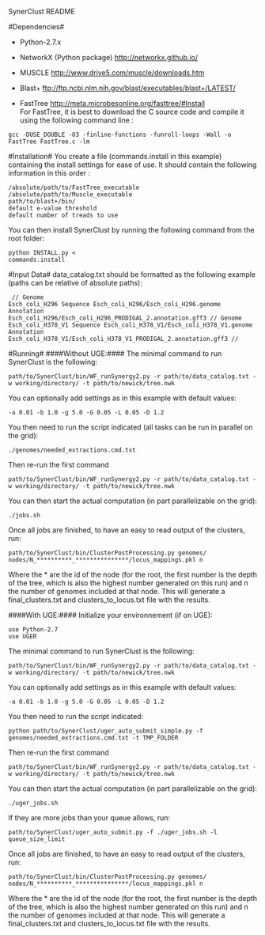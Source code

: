 SynerClust README


#Dependencies#
- Python-2.7.x
- NetworkX (Python package) http://networkx.github.io/
- MUSCLE http://www.drive5.com/muscle/downloads.htm
- Blast+ ftp://ftp.ncbi.nlm.nih.gov/blast/executables/blast+/LATEST/

- FastTree http://meta.microbesonline.org/fasttree/#Install  
	For FastTree, it is best to download the C source code and compile it using the following command line :  
<pre><code>gcc -DUSE_DOUBLE -O3 -finline-functions -funroll-loops -Wall -o FastTree FastTree.c -lm </pre></code>


#Installation#
You create a file (commands.install in this example) containing the install settings for ease of use. It should contain the following information in this order :  
<pre><code>/absolute/path/to/FastTree_executable
/absolute/path/to/Muscle_executable
path/to/blast+/bin/
default e-value threshold
default number of treads to use  </code></pre>
	

You can then install SynerClust by running the following command from the root folder:
<code><pre>python INSTALL.py < commands.install</code></pre>


#Input Data#
data_catalog.txt should be formatted as the following example (paths can be relative of absolute paths):
<code><pre>
//
Genome	Esch_coli_H296
Sequence	Esch_coli_H296/Esch_coli_H296.genome
Annotation	Esch_coli_H296/Esch_coli_H296_PRODIGAL_2.annotation.gff3
//
Genome	Esch_coli_H378_V1
Sequence	Esch_coli_H378_V1/Esch_coli_H378_V1.genome
Annotation	Esch_coli_H378_V1/Esch_coli_H378_V1_PRODIGAL_2.annotation.gff3
//
</code></pre>

	
#Running#
####Without UGE:####
The minimal command to run SynerClust is the following:
<pre><code>path/to/SynerClust/bin/WF_runSynergy2.py -r path/to/data_catalog.txt -w working/directory/ -t path/to/newick/tree.nwk</pre></code>

You can optionally add settings as in this example with default values:
<pre><code>-a 0.01 -b 1.0 -g 5.0 -G 0.05 -L 0.05 -D 1.2</pre></code>

You then need to run the script indicated (all tasks can be run in parallel on the grid):
<pre><code>./genomes/needed_extractions.cmd.txt</pre></code>

Then re-run the first command
<pre><code>path/to/SynerClust/bin/WF_runSynergy2.py -r path/to/data_catalog.txt -w working/directory/ -t path/to/newick/tree.nwk</pre></code>

You can then start the actual computation (in part parallelizable on the grid):
<pre><code>./jobs.sh</pre></code>

Once all jobs are finished, to have an easy to read output of the clusters, run:
<pre><code>path/to/SynerClust/bin/ClusterPostProcessing.py genomes/ nodes/N_**********_***************/locus_mappings.pkl n</pre></code>
Where the * are the id of the node (for the root, the first number is the depth of the tree, which is also the highest number generated on this run) and n the number of genomes included at that node.
This will generate a final_clusters.txt and clusters_to_locus.txt file with the results.


####With UGE:####
Initialize your environnement (if on UGE):
<pre><code>use Python-2.7
use UGER</pre></code>

The minimal command to run SynerClust is the following:
<pre><code>path/to/SynerClust/bin/WF_runSynergy2.py -r path/to/data_catalog.txt -w working/directory/ -t path/to/newick/tree.nwk</pre></code>

You can optionally add settings as in this example with default values:
<pre><code>-a 0.01 -b 1.0 -g 5.0 -G 0.05 -L 0.05 -D 1.2</pre></code>

You then need to run the script indicated:
<pre><code>python path/to/SynerClust/uger_auto_submit_simple.py -f genomes/needed_extractions.cmd.txt -t TMP_FOLDER</pre></code>

Then re-run the first command
<pre><code>path/to/SynerClust/bin/WF_runSynergy2.py -r path/to/data_catalog.txt -w working/directory/ -t path/to/newick/tree.nwk</pre></code>

You can then start the actual computation (in part parallelizable on the grid):
<pre><code>./uger_jobs.sh</pre></code>

If they are more jobs than your queue allows, run:
<pre><code>path/to/SynerClust/uger_auto_submit.py -f ./uger_jobs.sh -l queue_size_limit</pre></code>

Once all jobs are finished, to have an easy to read output of the clusters, run:
<pre><code>path/to/SynerClust/bin/ClusterPostProcessing.py genomes/ nodes/N_**********_***************/locus_mappings.pkl n</pre></code>
Where the * are the id of the node (for the root, the first number is the depth of the tree, which is also the highest number generated on this run) and n the number of genomes included at that node.
This will generate a final_clusters.txt and clusters_to_locus.txt file with the results.
